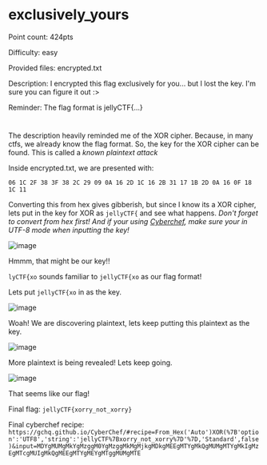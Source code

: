 # exclusively_yours
Point count: 424pts

Difficulty: easy

Provided files: encrypted.txt

Description: I encrypted this flag exclusively for you... but I lost the key. I'm sure you can figure it out :>

Reminder: The flag format is jellyCTF{...}
# 

The description heavily reminded me of the XOR cipher. Because, in many ctfs, we already know the flag format. So, the key for the XOR cipher can be found. This is called a *known plaintext attack*

Inside encrypted.txt, we are presented with:

`06 1C 2F 38 3F 38 2C 29 09 0A 16 2D 1C 16 2B 31 17 1B 2D 0A 16 0F 18 1C 11`

Converting this from hex gives gibberish, but since I know its a XOR cipher, lets put in the key for XOR as `jellyCTF{` and see what happens. *Don't forget to convert from hex first! And if your using [Cyberchef](https://gchq.github.io/CyberChef/), make sure your in UTF-8 mode when inputting the key!*

![image](https://github.com/sa1181405/pbchocolate-private-writeups/assets/170969470/b5735952-847e-4f82-8707-1aa9ebdde165)

Hmmm, that might be our key!!

`lyCTF{xo` sounds familiar to `jellyCTF{xo` as our flag format!

Lets put `jellyCTF{xo` in as the key. 

![image](https://github.com/sa1181405/pbchocolate-private-writeups/assets/170969470/97c7883a-d52a-4d80-aabb-0a5683299ebf)

Woah! We are discovering plaintext, lets keep putting this plaintext as the key.

![image](https://github.com/sa1181405/pbchocolate-private-writeups/assets/170969470/f96c4c32-0fbf-4014-a22a-0e86bf049593)

More plaintext is being revealed! Lets keep going.

![image](https://github.com/sa1181405/pbchocolate-private-writeups/assets/170969470/0e6e8780-ea04-4490-80f4-2171ac3f1944)

That seems like our flag!

Final flag: `jellyCTF{xorry_not_xorry}`

Final cyberchef recipe: `https://gchq.github.io/CyberChef/#recipe=From_Hex('Auto')XOR(%7B'option':'UTF8','string':'jellyCTF%7Bxorry_not_xorry%7D'%7D,'Standard',false)&input=MDYgMUMgMkYgMzggM0YgMzggMkMgMjkgMDkgMEEgMTYgMkQgMUMgMTYgMkIgMzEgMTcgMUIgMkQgMEEgMTYgMEYgMTggMUMgMTE`





